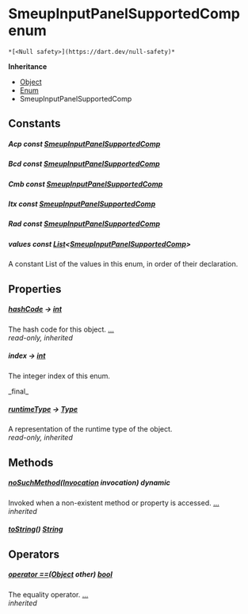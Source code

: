 


# SmeupInputPanelSupportedComp enum




    *[<Null safety>](https://dart.dev/null-safety)*





**Inheritance**

- [Object](https://api.flutter.dev/flutter/dart-core/Object-class.html)
- [Enum](https://api.flutter.dev/flutter/dart-core/Enum-class.html)
- SmeupInputPanelSupportedComp


## Constants

##### Acp const [SmeupInputPanelSupportedComp](../smeup_models_widgets_smeup_input_panel_value/SmeupInputPanelSupportedComp.md)



   




##### Bcd const [SmeupInputPanelSupportedComp](../smeup_models_widgets_smeup_input_panel_value/SmeupInputPanelSupportedComp.md)



   




##### Cmb const [SmeupInputPanelSupportedComp](../smeup_models_widgets_smeup_input_panel_value/SmeupInputPanelSupportedComp.md)



   




##### Itx const [SmeupInputPanelSupportedComp](../smeup_models_widgets_smeup_input_panel_value/SmeupInputPanelSupportedComp.md)



   




##### Rad const [SmeupInputPanelSupportedComp](../smeup_models_widgets_smeup_input_panel_value/SmeupInputPanelSupportedComp.md)



   




##### values const [List](https://api.flutter.dev/flutter/dart-core/List-class.html)&lt;[SmeupInputPanelSupportedComp](../smeup_models_widgets_smeup_input_panel_value/SmeupInputPanelSupportedComp.md)>



<p>A constant List of the values in this enum, in order of their declaration.</p>   





## Properties

##### [hashCode](https://api.flutter.dev/flutter/dart-core/Object/hashCode.html) &#8594; [int](https://api.flutter.dev/flutter/dart-core/int-class.html)



The hash code for this object. [...](https://api.flutter.dev/flutter/dart-core/Object/hashCode.html)  
_read-only, inherited_



##### index &#8594; [int](https://api.flutter.dev/flutter/dart-core/int-class.html)



<p>The integer index of this enum.</p>   
_final_



##### [runtimeType](https://api.flutter.dev/flutter/dart-core/Object/runtimeType.html) &#8594; [Type](https://api.flutter.dev/flutter/dart-core/Type-class.html)



A representation of the runtime type of the object.   
_read-only, inherited_




## Methods

##### [noSuchMethod](https://api.flutter.dev/flutter/dart-core/Object/noSuchMethod.html)([Invocation](https://api.flutter.dev/flutter/dart-core/Invocation-class.html) invocation) dynamic



Invoked when a non-existent method or property is accessed. [...](https://api.flutter.dev/flutter/dart-core/Object/noSuchMethod.html)  
_inherited_



##### [toString](../smeup_models_widgets_smeup_input_panel_value/SmeupInputPanelSupportedComp/toString.md)() [String](https://api.flutter.dev/flutter/dart-core/String-class.html)



   





## Operators

##### [operator ==](https://api.flutter.dev/flutter/dart-core/Object/operator_equals.html)([Object](https://api.flutter.dev/flutter/dart-core/Object-class.html) other) [bool](https://api.flutter.dev/flutter/dart-core/bool-class.html)



The equality operator. [...](https://api.flutter.dev/flutter/dart-core/Object/operator_equals.html)  
_inherited_










